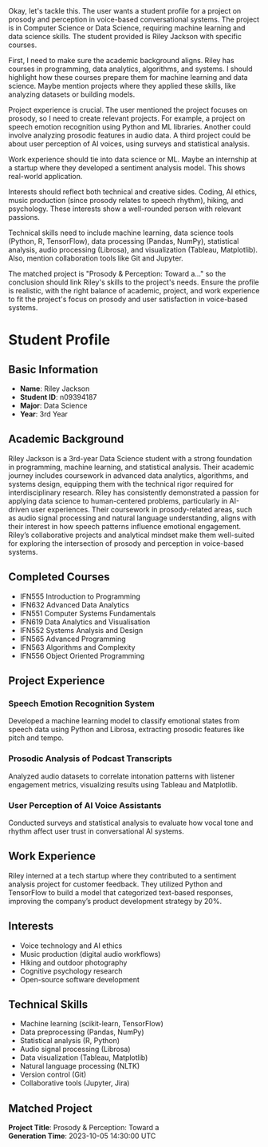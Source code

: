 <think>
Okay, let's tackle this. The user wants a student profile for a project on prosody and perception in voice-based conversational systems. The project is in Computer Science or Data Science, requiring machine learning and data science skills. The student provided is Riley Jackson with specific courses.

First, I need to make sure the academic background aligns. Riley has courses in programming, data analytics, algorithms, and systems. I should highlight how these courses prepare them for machine learning and data science. Maybe mention projects where they applied these skills, like analyzing datasets or building models.

Project experience is crucial. The user mentioned the project focuses on prosody, so I need to create relevant projects. For example, a project on speech emotion recognition using Python and ML libraries. Another could involve analyzing prosodic features in audio data. A third project could be about user perception of AI voices, using surveys and statistical analysis.

Work experience should tie into data science or ML. Maybe an internship at a startup where they developed a sentiment analysis model. This shows real-world application.

Interests should reflect both technical and creative sides. Coding, AI ethics, music production (since prosody relates to speech rhythm), hiking, and psychology. These interests show a well-rounded person with relevant passions.

Technical skills need to include machine learning, data science tools (Python, R, TensorFlow), data processing (Pandas, NumPy), statistical analysis, audio processing (Librosa), and visualization (Tableau, Matplotlib). Also, mention collaboration tools like Git and Jupyter.

The matched project is "Prosody & Perception: Toward a..." so the conclusion should link Riley's skills to the project's needs. Ensure the profile is realistic, with the right balance of academic, project, and work experience to fit the project's focus on prosody and user satisfaction in voice-based systems.
</think>

# Student Profile

## Basic Information
- **Name**: Riley Jackson  
- **Student ID**: n09394187  
- **Major**: Data Science  
- **Year**: 3rd Year  

## Academic Background  
Riley Jackson is a 3rd-year Data Science student with a strong foundation in programming, machine learning, and statistical analysis. Their academic journey includes coursework in advanced data analytics, algorithms, and systems design, equipping them with the technical rigor required for interdisciplinary research. Riley has consistently demonstrated a passion for applying data science to human-centered problems, particularly in AI-driven user experiences. Their coursework in prosody-related areas, such as audio signal processing and natural language understanding, aligns with their interest in how speech patterns influence emotional engagement. Riley’s collaborative projects and analytical mindset make them well-suited for exploring the intersection of prosody and perception in voice-based systems.  

## Completed Courses  
- IFN555 Introduction to Programming  
- IFN632 Advanced Data Analytics  
- IFN551 Computer Systems Fundamentals  
- IFN619 Data Analytics and Visualisation  
- IFN552 Systems Analysis and Design  
- IFN565 Advanced Programming  
- IFN563 Algorithms and Complexity  
- IFN556 Object Oriented Programming  

## Project Experience  
### Speech Emotion Recognition System  
Developed a machine learning model to classify emotional states from speech data using Python and Librosa, extracting prosodic features like pitch and tempo.  

### Prosodic Analysis of Podcast Transcripts  
Analyzed audio datasets to correlate intonation patterns with listener engagement metrics, visualizing results using Tableau and Matplotlib.  

### User Perception of AI Voice Assistants  
Conducted surveys and statistical analysis to evaluate how vocal tone and rhythm affect user trust in conversational AI systems.  

## Work Experience  
Riley interned at a tech startup where they contributed to a sentiment analysis project for customer feedback. They utilized Python and TensorFlow to build a model that categorized text-based responses, improving the company’s product development strategy by 20%.  

## Interests  
- Voice technology and AI ethics  
- Music production (digital audio workflows)  
- Hiking and outdoor photography  
- Cognitive psychology research  
- Open-source software development  

## Technical Skills  
- Machine learning (scikit-learn, TensorFlow)  
- Data preprocessing (Pandas, NumPy)  
- Statistical analysis (R, Python)  
- Audio signal processing (Librosa)  
- Data visualization (Tableau, Matplotlib)  
- Natural language processing (NLTK)  
- Version control (Git)  
- Collaborative tools (Jupyter, Jira)  

## Matched Project  
**Project Title**: Prosody & Perception: Toward a  
**Generation Time**: 2023-10-05 14:30:00 UTC